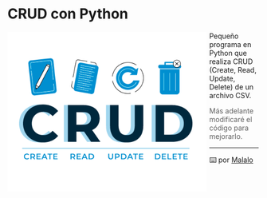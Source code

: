 # CRUD con Python

<p align="center">
<img src="images/CRUD.png"
	alt="CRUD"
	width="400"
	style="float: left; margin-right: 5px;" />
</p>

Pequeño programa en Python que realiza CRUD (Create, Read, Update, Delete) de un archivo CSV.

> Más adelante modificaré el código para mejorarlo.

---
⌨️ por [Malalo](https://github.com/m4lal0)